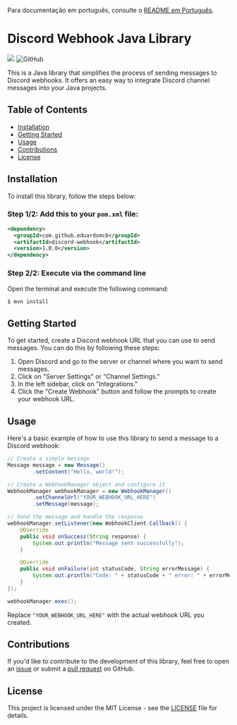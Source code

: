 Para documentação em português, consulte o [README em Português](docs/README.pt.md).
# Discord Webhook Java Library

[![](https://jitpack.io/v/eduardomcb/discord-webhook.svg)](https://jitpack.io/#eduardomcb/discord-webhook)
![GitHub](https://img.shields.io/github/license/eduardomcb/discord-webhook)

This is a Java library that simplifies the process of sending messages to Discord webhooks. It offers an easy way to integrate Discord channel messages into your Java projects.

## Table of Contents

- [Installation](#installation)
- [Getting Started](#getting-started)
- [Usage](#usage)
- [Contributions](#contributions)
- [License](#license)

## Installation

To install this library, follow the steps below:

### Step 1/2: Add this to your `pom.xml` file:

```xml
<dependency>
  <groupId>com.github.eduardomcb</groupId>
  <artifactId>discord-webhook</artifactId>
  <version>1.0.0</version>
</dependency>
```

### Step 2/2: Execute via the command line

Open the terminal and execute the following command:

```bash
$ mvn install
```

## Getting Started

To get started, create a Discord webhook URL that you can use to send messages. You can do this by following these steps:

1. Open Discord and go to the server or channel where you want to send messages.
2. Click on "Server Settings" or "Channel Settings."
3. In the left sidebar, click on "Integrations."
4. Click the "Create Webhook" button and follow the prompts to create your webhook URL.

## Usage

Here's a basic example of how to use this library to send a message to a Discord webhook:

```java
// Create a simple message
Message message = new Message()
        .setContent("Hello, world!");

// Create a WebhookManager object and configure it
WebhookManager webhookManager = new WebhookManager()
        .setChannelUrl("YOUR_WEBHOOK_URL_HERE")
        .setMessage(message);

// Send the message and handle the response
webhookManager.setListener(new WebhookClient.Callback() {
    @Override
    public void onSuccess(String response) {
        System.out.println("Message sent successfully");
    }

    @Override
    public void onFailure(int statusCode, String errorMessage) {
        System.out.println("Code: " + statusCode + " error: " + errorMessage);
    }
});

webhookManager.exec();
```

Replace `"YOUR_WEBHOOK_URL_HERE"` with the actual webhook URL you created.

## Contributions

If you'd like to contribute to the development of this library, feel free to open an [issue](https://github.com/eduardomcb/discord-webhook/issues) or submit a [pull request](https://github.com/eduardomcb/discord-webhook/pulls) on GitHub.

## License

This project is licensed under the MIT License - see the [LICENSE](LICENSE) file for details.